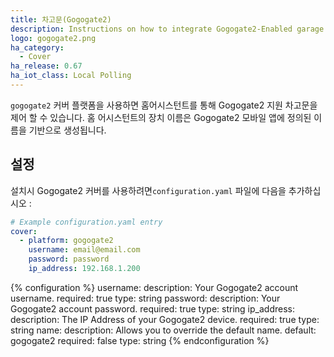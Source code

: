 ```yaml
---
title: 차고문(Gogogate2)
description: Instructions on how to integrate Gogogate2-Enabled garage door covers into Home Assistant.
logo: gogogate2.png
ha_category:
  - Cover
ha_release: 0.67
ha_iot_class: Local Polling
---
```


`gogogate2` 커버 플랫폼을 사용하면 홈어시스턴트를 통해 Gogogate2 지원 차고문을 제어 할 수 있습니다. 홈 어시스턴트의 장치 이름은 Gogogate2 모바일 앱에 정의된 이름을 기반으로 생성됩니다.

## 설정

설치시 Gogogate2 커버를 사용하려면`configuration.yaml` 파일에 다음을 추가하십시오 :

```yaml
# Example configuration.yaml entry
cover:
  - platform: gogogate2
    username: email@email.com
    password: password
    ip_address: 192.168.1.200
```

{% configuration %}
username:
  description: Your Gogogate2 account username.
  required: true
  type: string
password:
  description: Your Gogogate2 account password.
  required: true
  type: string
ip_address:
  description: The IP Address of your Gogogate2 device.
  required: true
  type: string
name:
  description: Allows you to override the default name.
  default: gogogate2
  required: false
  type: string
{% endconfiguration %}
